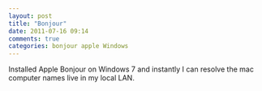 ```yaml
---
layout: post
title: "Bonjour"
date: 2011-07-16 09:14
comments: true
categories: bonjour apple Windows
---
```


Installed Apple Bonjour on Windows 7 and instantly I can resolve the mac computer names live in my local LAN. 


